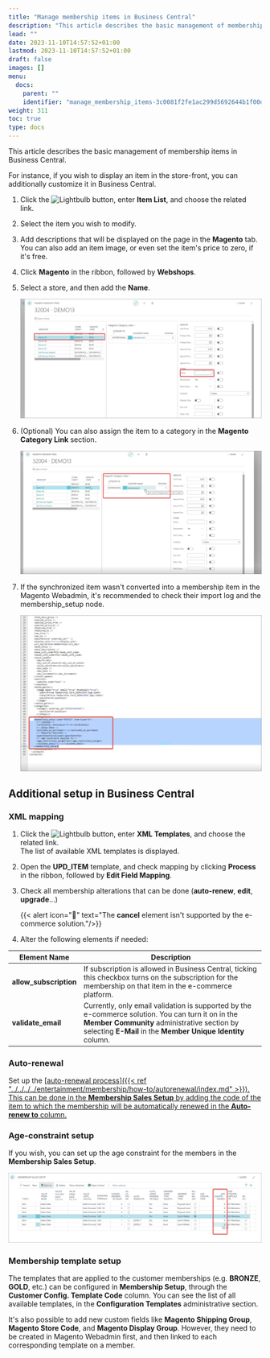 ```yaml
---
title: "Manage membership items in Business Central"
description: "This article describes the basic management of membership items in Business Central."
lead: ""
date: 2023-11-10T14:57:52+01:00
lastmod: 2023-11-10T14:57:52+01:00
draft: false
images: []
menu:
  docs:
    parent: ""
    identifier: "manage_membership_items-3c0081f2fe1ac299d5692644b1f00d8a"
weight: 311
toc: true
type: docs
---
```


This article describes the basic management of membership items in Business Central.

For instance, if you wish to display an item in the store-front, you can additionally customize it in Business Central. 

1. Click the ![Lightbulb](Lightbulb_icon.PNG) button, enter **Item List**, and choose the related link.     
2. Select the item you wish to modify.
3. Add descriptions that will be displayed on the page in the **Magento** tab.       
   You can also add an item image, or even set the item's price to zero, if it's free.    
4. Click **Magento** in the ribbon, followed by **Webshops**.
5. Select a store, and then add the **Name**.
   
    ![translations](Images/translations.PNG)

6. (Optional) You can also assign the item to a category in the **Magento Category Link** section.

   ![assign_category](Images/assign_category.PNG)

7. If the synchronized item wasn't converted into a membership item in the Magento Webadmin, it's recommended to check their import log and the membership_setup node.

   ![membership_setup_node](Images/membership_setup_node.PNG)

## Additional setup in Business Central

### XML mapping

1. Click the ![Lightbulb](Lightbulb_icon.PNG) button, enter **XML Templates**, and choose the related link.       
   The list of available XML templates is displayed.
2. Open the **UPD_ITEM** template, and check mapping by clicking **Process** in the ribbon, followed by **Edit Field Mapping**.
3. Check all membership alterations that can be done (**auto-renew**, **edit**, **upgrade**...)     

      {{< alert icon="📝" text="The <b>cancel</b> element isn't supported by the e-commerce solution."/>}}

4. Alter the following elements if needed: 

| Element Name      | Description |
| ----------- | ----------- |
| **allow_subscription** | If subscription is allowed in Business Central, ticking this checkbox turns on the subscription for the membership on that item in the e-commerce platform. | 
| **validate_email** | Currently, only email validation is supported by the e-commerce solution. You can turn it on in the **Member Community** administrative section by selecting **E-Mail** in the **Member Unique Identity** column. | 

### Auto-renewal

Set up the [<ins>auto-renewal process<ins>]({{< ref "../../../../entertainment/membership/how-to/autorenewal/index.md" >}}).    
   This can be done in the **Membership Sales Setup** by adding the code of the item to which the membership will be automatically renewed in the **Auto-renew to** column.

### Age-constraint setup

If you wish, you can set up the age constraint for the members in the **Membership Sales Setup**.

   ![age_constraint](Images/age_constraint.PNG)

### Membership template setup

The templates that are applied to the customer memberships (e.g. **BRONZE**, **GOLD**, etc.) can be configured in **Membership Setup**, through the **Customer Config. Template Code** column. You can see the list of all available templates, in the **Configuration Templates** administrative section.

It's also possible to add new custom fields like **Magento Shipping Group**, **Magento Store Code**, and **Magento Display Group**. However, they need to be created in Magento Webadmin first, and then linked to each corresponding template on a member. 